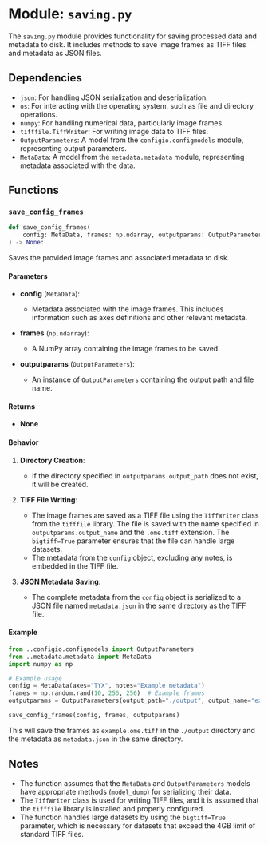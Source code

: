 # Module: `saving.py`

The `saving.py` module provides functionality for saving processed data and metadata to disk. It includes methods to save image frames as TIFF files and metadata as JSON files.

## Dependencies

- `json`: For handling JSON serialization and deserialization.
- `os`: For interacting with the operating system, such as file and directory operations.
- `numpy`: For handling numerical data, particularly image frames.
- `tifffile.TiffWriter`: For writing image data to TIFF files.
- `OutputParameters`: A model from the `configio.configmodels` module, representing output parameters.
- `MetaData`: A model from the `metadata.metadata` module, representing metadata associated with the data.

## Functions

### `save_config_frames`

```python
def save_config_frames(
    config: MetaData, frames: np.ndarray, outputparams: OutputParameters
) -> None:
```

Saves the provided image frames and associated metadata to disk.

#### Parameters

- **config** (`MetaData`): 
  - Metadata associated with the image frames. This includes information such as axes definitions and other relevant metadata.
  
- **frames** (`np.ndarray`): 
  - A NumPy array containing the image frames to be saved.
  
- **outputparams** (`OutputParameters`): 
  - An instance of `OutputParameters` containing the output path and file name.

#### Returns

- **None**

#### Behavior

1. **Directory Creation**: 
   - If the directory specified in `outputparams.output_path` does not exist, it will be created.

2. **TIFF File Writing**: 
   - The image frames are saved as a TIFF file using the `TiffWriter` class from the `tifffile` library. The file is saved with the name specified in `outputparams.output_name` and the `.ome.tiff` extension. The `bigtiff=True` parameter ensures that the file can handle large datasets.
   - The metadata from the `config` object, excluding any notes, is embedded in the TIFF file.

3. **JSON Metadata Saving**: 
   - The complete metadata from the `config` object is serialized to a JSON file named `metadata.json` in the same directory as the TIFF file.

#### Example

```python
from ..configio.configmodels import OutputParameters
from ..metadata.metadata import MetaData
import numpy as np

# Example usage
config = MetaData(axes="TYX", notes="Example metadata")
frames = np.random.rand(10, 256, 256)  # Example frames
outputparams = OutputParameters(output_path="./output", output_name="example")

save_config_frames(config, frames, outputparams)
```

This will save the frames as `example.ome.tiff` in the `./output` directory and the metadata as `metadata.json` in the same directory.

## Notes

- The function assumes that the `MetaData` and `OutputParameters` models have appropriate methods (`model_dump`) for serializing their data.
- The `TiffWriter` class is used for writing TIFF files, and it is assumed that the `tifffile` library is installed and properly configured.
- The function handles large datasets by using the `bigtiff=True` parameter, which is necessary for datasets that exceed the 4GB limit of standard TIFF files.